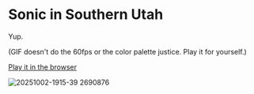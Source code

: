 # Sonic in Southern Utah

Yup.

(GIF doesn't do the 60fps or the color palette justice. Play it for yourself.)

[Play it in the browser](https://tplewe.com/snes-demos/dist#sutah)

![20251002-1915-39 2690876](https://github.com/user-attachments/assets/a2f89b15-f962-4737-b295-4aeed645fad0)
